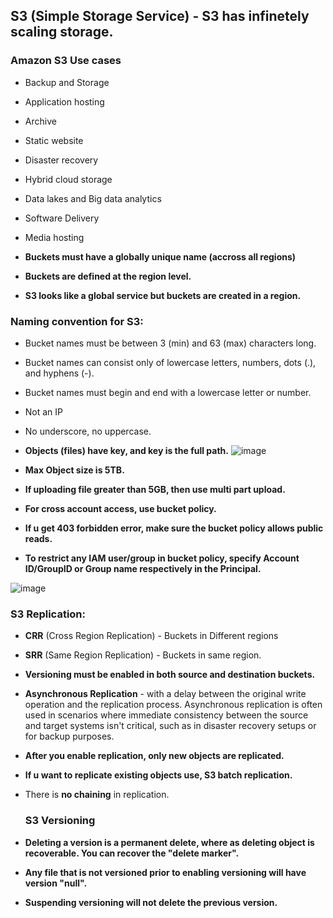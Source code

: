 ## S3 (Simple Storage Service) - S3 has infinetely scaling storage.

### Amazon S3 Use cases

- Backup and Storage
- Application hosting
- Archive
- Static website 
- Disaster recovery
- Hybrid cloud storage
- Data lakes and Big data analytics
- Software Delivery
- Media hosting


- **Buckets must have a globally unique name (accross all regions)**
- **Buckets are defined at the region level.**
- **S3 looks like a global service but buckets are created in a region.**

### Naming convention for S3:

- Bucket names must be between 3 (min) and 63 (max) characters long.
- Bucket names can consist only of lowercase letters, numbers, dots (.), and hyphens (-).
- Bucket names must begin and end with a lowercase letter or number.
- Not an IP
- No underscore, no uppercase.

- **Objects (files) have key, and key is the full path.**
  ![image](https://github.com/muppin/mastering-DevOps/assets/56094875/d2efb50d-2dcc-4224-9614-cba2d88f34c5)

- **Max Object size is 5TB.**
- **If uploading file greater than 5GB, then use multi part upload.**
- **For cross account access, use bucket policy.**
- **If u get 403 forbidden error, make sure the bucket policy allows public reads.**
- **To restrict any IAM user/group in bucket policy, specify Account ID/GroupID or Group name respectively in the Principal.**

![image](https://github.com/muppin/mastering-DevOps/assets/56094875/6db284a3-c608-4625-98c7-1f2ae87a6b41)


  ### S3 Replication:
- **CRR** (Cross Region Replication) - Buckets in Different regions
- **SRR** (Same Region Replication) - Buckets in same region.
- **Versioning must be enabled in both source and destination buckets.**
- **Asynchronous Replication** - with a delay between the original write operation and the replication process. Asynchronous replication is often used in scenarios where immediate consistency between the source and target systems isn't critical, such as in disaster recovery setups or for backup purposes.
- **After you enable replication, only new objects are replicated.**
- **If u want to replicate existing objects use, S3 batch replication.**
- There is **no chaining** in replication.

  ### S3 Versioning
- **Deleting a version is a permanent delete, where as deleting object is recoverable. You can recover the "delete marker".**
-  **Any file that is not versioned prior to enabling versioning will have version "null".**
-  **Suspending versioning will not delete the previous version.**



